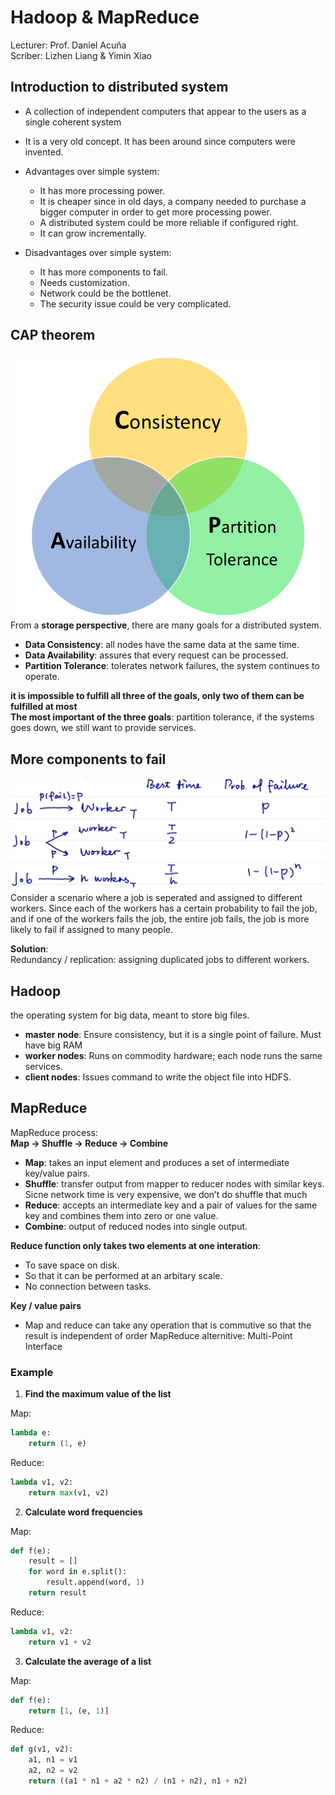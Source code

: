 # Hadoop & MapReduce
Lecturer: Prof. Daniel Acuña  
Scriber: Lizhen Liang & Yimin Xiao  

## Introduction to distributed system
- A collection of independent computers that appear to the users as a single coherent system
- It is a very old concept. It has been around since computers were invented.
- Advantages over simple system:
    - It has more processing power.
    - It is cheaper since in old days, a company needed to purchase a bigger computer in order to get more processing power.
    - A distributed system could be more reliable if configured right.
    - It can grow incrementally.

- Disadvantages over simple system:
    - It has more components to fail.
    - Needs customization.
    - Network could be the bottlenet.
    - The security issue could be very complicated.

## CAP theorem
![](image/2.png)
From a **storage perspective**, there are many goals for a distributed system.  
  - **Data Consistency**: all nodes have the same data at the same time.  
  - **Data Availability**: assures that every request can be processed.  
  - **Partition Tolerance**: tolerates network failures, the system continues to operate.    

**it is impossible to fulfill all three of the goals, only two of them can be fulfilled at most**  
**The most important of the three goals**: partition tolerance, if the systems goes down, we still want to provide services.

## More components to fail
![](image/3.png)
Consider a scenario where a job is seperated and assigned to different workers. Since each of the workers has a certain probability to fail the job, and if one of the workers fails the job, the entire job fails, the job is more likely to fail if assigned to many people.  

**Solution**:  
Redundancy / replication: assigning duplicated jobs to different workers.  

## Hadoop
the operating system for big data, meant to store big files. 
- **master node**: Ensure consistency, but it is a single point of failure. Must have big RAM
- **worker nodes**: Runs on commodity hardware; each node runs the same services.
- **client nodes**: Issues command to write the object file into HDFS.  

## MapReduce
MapReduce process:  
**Map -> Shuffle -> Reduce -> Combine**

- **Map**: takes an input element and produces a set of intermediate key/value pairs.
- **Shuffle**: transfer output from mapper to reducer nodes with similar keys. Sicne network time is very expensive, we don’t do shuffle that much
- **Reduce**: accepts an intermediate key and a pair of values for the same key and combines them into zero or one value.
- **Combine**: output of reduced nodes into single output.

**Reduce function only takes two elements at one interation**:  
- To save space on disk.
- So that it can be performed at an arbitary scale.
- No connection between tasks.  

**Key / value pairs**
- Map and reduce can take any operation that is commutive so that the result is independent of order
MapReduce alternitive: Multi-Point Interface 

### Example  

1. **Find the maximum value of the list**   

Map:  
```python
lambda e:
    return (1, e)
```  

Reduce:
```python
lambda v1, v2:
    return max(v1, v2)
```  

2. **Calculate word frequencies**  

Map:
```python
def f(e):
    result = []
    for word in e.split():
        result.append(word, 1)
    return result
```  

Reduce:
```python
lambda v1, v2:
    return v1 + v2
```  

3. **Calculate the average of a list**  

Map:    
```python
def f(e):
    return [1, (e, 1)]
```  

Reduce:
```python
def g(v1, v2):
    a1, n1 = v1
    a2, n2 = v2
    return ((a1 * n1 + a2 * n2) / (n1 + n2), n1 + n2)
```
